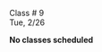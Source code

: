 <div class="lecture1">

<div class="column_date">
<p markdown="block">

Class # 9 <br>
Tue, 2/26  

</p>
</div>

<div class="column_materials">
<p markdown="block">

__No classes scheduled__


</p>
</div>

<div class="column_assign">
<p markdown="block">




</p>
</div>

</div>
